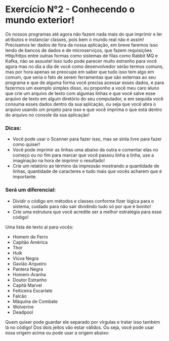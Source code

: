 # Exercício N°2 - Conhecendo o mundo exterior!

Os nossos programas até agora não fazem nada mais do que imprimir e ler atributos e instanciar classes, pois bem o mundo real não é assim! Precisamos ler dados de fora da nossa aplicação, em breve faremos isso lendo de bancos de dados e de microserviços, que fazem requisições Http/https entre outras formas como sistemas de filas como Rabbit MQ e Kafka, não se assuste! Isso tudo pode parecer muito estranho para você agora mas no dia a dia de você como desenvolvedor serão termos comuns, mas por hora apenas se preocupe em saber que tudo isso tem algo em comum, que seria o fato de serem ferramentas que são externas ao seu programa e que de alguma forma você precisa acessar esses dados, e para fazermos um exemplo simples disso, eu proponho a você meu caro aluno que crie um arquivo de texto com algumas linhas e que você salve esse arquivo de texto em algum diretório do seu computador, e em sequida você consuma esses dados dentro da sua aplicação, ou seja que você abra o arquivo usando um projeto para isso e que você imprima o que está dentro do arquivo no console da sua aplicação!

### Dicas:
- Você pode usar o Scanner para fazer isso, mas se sinta livre para fazer como quiser!
- Você pode imprimir as linhas uma abaixo da outra e comentar elas no começo ou no fim para marcar que você passou linha a linha, use a imaginação na hora de imprimir o resultado!
- Crie um relatório ao término da impressão mostrando a quantidade de linhas, quantidade de caracteres e tudo mais que vocês acharem que é importante.

### Será um diferencial:
- Dividir o código em métodos e classes conforme fizer lógica para o sistema, cuidado para não sair dividindo tudo só por que é bonito!
- Crie uma estrutura que você acredite ser a melhor estratégia para esse código!

Uma lista de texto aí para vocês:
- Homem de Ferro
- Capitão América
- Thor
- Hulk
- Viúva Negra
- Gavião Arqueiro
- Pantera Negra
- Homem-Aranha
- Doutor Estranho
- Capitã Marvel
- Feiticeira Escarlate
- Falcão
- Máquina de Combate
- Wolverine
- Deadpool

Quem quiser pode guardar ele separado por vírgulas e tratar isso também lá no código! Dos dois jeitos vão estar válidos. Ou seja, você pode usar essa origem acima ou pode usar a origem abaixo:

